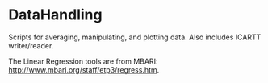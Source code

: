 # DataHandling
Scripts for averaging, manipulating, and plotting data. Also includes ICARTT writer/reader.

The Linear Regression tools are from MBARI: http://www.mbari.org/staff/etp3/regress.htm.

